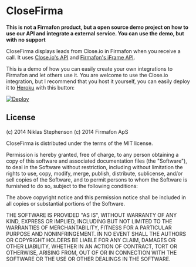 CloseFirma
==========

<b>This is not a Firmafon product, but a open source demo project on how to use our API and integrate a external service. You can use the demo, but with no support</b>

CloseFirma displays leads from Close.io in Firmafon when you receive a call. It uses [Close.io's API](http://developer.close.io/) and [Firmafon's iFrame API](https://dev.firmafon.dk/iframe/).

This is a demo of how you can easily create your own integrations to Firmafon and let others use it. You are welcome to use the Close.io integration, but I recommend that you host it yourself, you can easily deploy it to [Heroku](https://www.heroku.com/) with this button:

[![Deploy](https://www.herokucdn.com/deploy/button.png)](https://heroku.com/deploy?template=https://github.com/stephenson/closefirma)


## License

(c) 2014 Niklas Stephenson
(c) 2014 Firmafon ApS 

CloseFirma is distributed under the terms of the MIT license.

Permission is hereby granted, free of charge, to any person
obtaining a copy of this software and associated documentation
files (the "Software"), to deal in the Software without
restriction, including without limitation the rights to use,
copy, modify, merge, publish, distribute, sublicense, and/or sell
copies of the Software, and to permit persons to whom the
Software is furnished to do so, subject to the following
conditions:

The above copyright notice and this permission notice shall be
included in all copies or substantial portions of the Software.

THE SOFTWARE IS PROVIDED "AS IS", WITHOUT WARRANTY OF ANY KIND,
EXPRESS OR IMPLIED, INCLUDING BUT NOT LIMITED TO THE WARRANTIES
OF MERCHANTABILITY, FITNESS FOR A PARTICULAR PURPOSE AND
NONINFRINGEMENT. IN NO EVENT SHALL THE AUTHORS OR COPYRIGHT
HOLDERS BE LIABLE FOR ANY CLAIM, DAMAGES OR OTHER LIABILITY,
WHETHER IN AN ACTION OF CONTRACT, TORT OR OTHERWISE, ARISING
FROM, OUT OF OR IN CONNECTION WITH THE SOFTWARE OR THE USE OR
OTHER DEALINGS IN THE SOFTWARE.